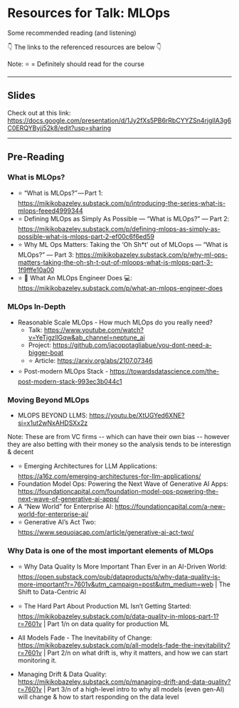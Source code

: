 # Resources for Talk: MLOps

Some recommended reading (and listening)

👇 The links to the referenced resources are below 👇

Note: ⭐ = Definitely should read for the course

---
## Slides
Check out at this link: https://docs.google.com/presentation/d/1Jy2fXs5PB6rRbCYYZSn4rjgllA3g6C0ERQYByjj52k8/edit?usp=sharing

---
## Pre-Reading
### What is MLOps?
* ⭐ “What is MLOps?” — Part 1: https://mikikobazeley.substack.com/p/introducing-the-series-what-is-mlops-feeed4999344
* ⭐ Defining MLOps as Simply As Possible — “What is MLOps?” — Part 2: https://mikikobazeley.substack.com/p/defining-mlops-as-simply-as-possible-what-is-mlops-part-2-ef00c6f6ed59
* ⭐ Why ML Ops Matters: Taking the ‘Oh Sh*t’ out of MLOops — “What is MLOps?” — Part 3: https://mikikobazeley.substack.com/p/why-ml-ops-matters-taking-the-oh-sh-t-out-of-mloops-what-is-mlops-part-3-1f9fffe10a00
* ⭐ 🤖 What An MLOps Engineer Does 💻: https://mikikobazeley.substack.com/p/what-an-mlops-engineer-does

### MLOps In-Depth
* Reasonable Scale MLOps - How much MLOps do you really need?
  *   Talk: https://www.youtube.com/watch?v=YeTjgzllGqw&ab_channel=neptune_ai
  *   Project: https://github.com/jacopotagliabue/you-dont-need-a-bigger-boat
  *   ⭐ Article: https://arxiv.org/abs/2107.07346
*   ⭐ Post-modern MLOps Stack - https://towardsdatascience.com/the-post-modern-stack-993ec3b044c1

### Moving Beyond MLOps
* MLOPS BEYOND LLMS: https://youtu.be/XtUGYed6XNE?si=x1ut2wNxAHDSXx2z

Note: These are from VC firms -- which can have their own bias -- however they are also betting with their money so the analysis tends to be interestign & decent
* ⭐ Emerging Architectures for LLM Applications: https://a16z.com/emerging-architectures-for-llm-applications/
* Foundation Model Ops: Powering the Next Wave of Generative AI Apps: https://foundationcapital.com/foundation-model-ops-powering-the-next-wave-of-generative-ai-apps/
* A “New World” for Enterprise AI: https://foundationcapital.com/a-new-world-for-enterprise-ai/
* ⭐ Generative AI’s Act Two: https://www.sequoiacap.com/article/generative-ai-act-two/

### Why Data is one of the most important elements of MLOps
* ⭐ Why Data Quality Is More Important Than Ever in an AI-Driven World: https://open.substack.com/pub/dataproducts/p/why-data-quality-is-more-important?r=7601v&utm_campaign=post&utm_medium=web | 
The Shift to Data-Centric AI
  
* ⭐ The Hard Part About Production ML Isn’t Getting Started: https://mikikobazeley.substack.com/p/data-quality-in-mlops-part-1?r=7601v | 
Part 1/n on data quality for production ML

* All Models Fade - The Inevitability of Change: https://mikikobazeley.substack.com/p/all-models-fade-the-inevitability?r=7601v | 
Part 2/n on what drift is, why it matters, and how we can start monitoring it.

* Managing Drift & Data Quality: https://mikikobazeley.substack.com/p/managing-drift-and-data-quality?r=7601v | 
Part 3/n of a high-level intro to why all models (even gen-AI) will change & how to start responding on the data level
